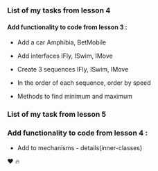 ### List of my tasks from lesson 4

#### Add functionality to code from lesson 3 :

- Add a car Amphibia, BetMobile

- Add interfaces IFly, ISwim, IMove

- Create 3 sequences IFly, ISwim, IMove

- In the order of each sequence, order by speed

- Methods to find minimum and maximum


### List of my task from lesson 5

### Add functionality to code from lesson 4 :

- Add to mechanisms - details(inner-classes)



:heart:
:fire: